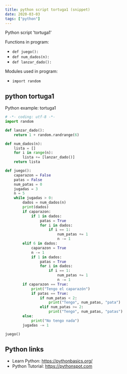 ```yaml
---
title: python script tortuga1 (snippet)
date: 2020-03-03
tags: ["python"]
---
```

Python script 'tortuga1'

Functions in program: 
* `def juego():`
* `def num_dados(n):`
* `def lanzar_dado():`

Modules used in program: 
* `import random`

## python tortuga1

Python example: tortuga1

```python
# -*- coding: utf-8 -*-
import random

def lanzar_dado():
	return 1 + random.randrange(6)

def num_dados(n):
	lista = []
	for i in range(n):
		lista += [lanzar_dado()]
	return lista

def juego():
	caparazon = False
	patas = False
	num_patas = 0
	jugadas = 3
	n = 5
	while jugadas > 0:
		dados = num_dados(n)
		print(dados)
		if caparazon:
			if 1 in dados:
				patas = True
				for i in dados:
					if i == 1:
						num_patas += 1
						n -= 1
		elif 6 in dados:
			caparazon = True
			n -= 1
			if 1 in dados:
				patas = True
				for i in dados:
					if i == 1:
						num_patas += 1
						n -= 1
		if caparazon == True:
			print("Tengo el caparazón")
			if patas == True:
				if num_patas < 2:
					print("Tengo", num_patas, "pata")
				elif num_patas >= 2:
					print("Tengo", num_patas, "patas")
		else:
			print("No tengo nada")
		jugadas -= 1

juego()

```

## Python links

- Learn Python: https://pythonbasics.org/
- Python Tutorial: https://pythonspot.com
